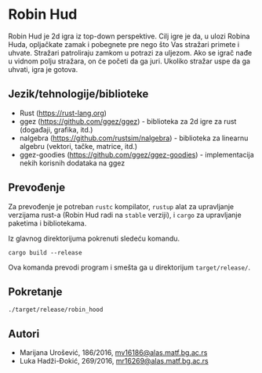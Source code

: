 # Robin Hud

Robin Hud je 2d igra iz top-down perspektive. Cilj igre je da, u ulozi Robina Huda, opljačkate zamak i pobegnete pre nego što Vas stražari primete i uhvate. Stražari patroliraju zamkom u potrazi za uljezom. Ako se igrač nađe u vidnom polju stražara, on će početi da ga juri. Ukoliko stražar uspe da ga uhvati, igra je gotova.

## Jezik/tehnologije/biblioteke

* Rust (https://rust-lang.org)
* ggez (https://github.com/ggez/ggez) - biblioteka za 2d igre za rust (događaji, grafika, itd.)
* nalgebra (https://github.com/rustsim/nalgebra) - biblioteka za linearnu algebru (vektori, tačke, matrice, itd.)
* ggez-goodies (https://github.com/ggez/ggez-goodies) - implementacija nekih korisnih dodataka na ggez

## Prevođenje 

Za prevođenje je potreban `rustc` kompilator, `rustup` alat za upravljanje verzijama rust-a (Robin Hud radi na `stable` verziji), i `cargo` za upravljanje paketima i bibliotekama.

Iz glavnog direktorijuma pokrenuti sledeću komandu.

```
cargo build --release
```
Ova komanda prevodi program i smešta ga u direktorijum `target/release/`.


## Pokretanje 

```
./target/release/robin_hood
```

## Autori
* Marijana Urošević, 186/2016, mv16186@alas.matf.bg.ac.rs
* Luka Hadži-Đokić, 269/2016, mr16269@alas.matf.bg.ac.rs
